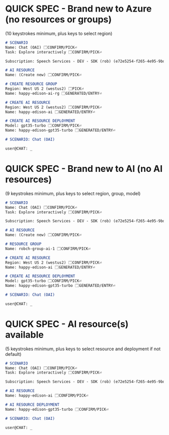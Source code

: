 # QUICK SPEC - Brand new to Azure (no resources or groups)
(10 keystrokes minimum, plus keys to select region)

```markdown
# SCENARIO
Name: Chat (OAI) 🗔CONFIRM/PICK⏎
Task: Explore interactively 🗔CONFIRM/PICK⏎

Subscription: Speech Services - DEV - SDK (rob) (e72e5254-f265-4e95-9bd2-9ee8e7329051) 🗔CONFIRM/PICK⏎

# AI RESOURCE
Name: (Create new) 🗔CONFIRM/PICK⏎

# CREATE RESOURCE GROUP
Region: West US 2 (westus2) 🗔PICK⏎
Name: happy-edison-ai-rg 🗔GENERATED/ENTRY⏎

# CREATE AI RESOURCE
Region: West US 2 (westus2) 🗔CONFIRM/PICK⏎
Name: happy-edison-ai 🗔GENERATED/ENTRY⏎

# CREATE AI RESOURCE DEPLOYMENT
Model: gpt35-turbo 🗔CONFIRM/PICK⏎
Name: happy-edison-gpt35-turbo 🗔GENERATED/ENTRY⏎

# SCENARIO: Chat (OAI)

user@CHAT: _
```

# QUICK SPEC - Brand new to AI (no AI resources)
(9 keystrokes minimum, plus keys to select region, group, model)

```markdown
# SCENARIO
Name: Chat (OAI) 🗔CONFIRM/PICK⏎
Task: Explore interactively 🗔CONFIRM/PICK⏎

Subscription: Speech Services - DEV - SDK (rob) (e72e5254-f265-4e95-9bd2-9ee8e7329051) 🗔CONFIRM/PICK⏎

# AI RESOURCE
Name: (Create new) 🗔CONFIRM/PICK⏎

# RESOURCE GROUP
Name: robch-group-ai-1 🗔CONFIRM/PICK⏎

# CREATE AI RESOURCE
Region: West US 2 (westus2) 🗔CONFIRM/PICK⏎
Name: happy-edison-ai 🗔GENERATED/ENTRY⏎

# CREATE AI RESOURCE DEPLOYMENT
Model: gpt35-turbo 🗔CONFIRM/PICK⏎
Name: happy-edison-gpt35-turbo 🗔GENERATED/ENTRY⏎

# SCENARIO: Chat (OAI)

user@CHAT: _
```

# QUICK SPEC - AI resource(s) available
(5 keystrokes minimum, plus keys to select resource and deployment if not default)

```markdown
# SCENARIO
Name: Chat (OAI) 🗔CONFIRM/PICK⏎
Task: Explore interactively 🗔CONFIRM/PICK⏎

Subscription: Speech Services - DEV - SDK (rob) (e72e5254-f265-4e95-9bd2-9ee8e7329051) 🗔CONFIRM/PICK⏎

# AI RESOURCE
Name: happy-edison-ai 🗔CONFIRM/PICK⏎

# AI RESOURCE DEPLOYMENT
Name: happy-edison-gpt35-turbo 🗔CONFIRM/PICK⏎

# SCENARIO: Chat (OAI)

user@CHAT: _
```